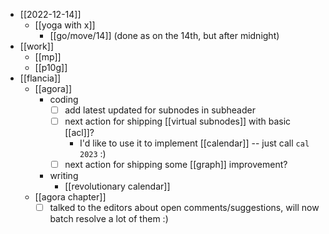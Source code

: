 - [[2022-12-14]]
  - [[yoga with x]]
    - [[go/move/14]] (done as on the 14th, but after midnight)
- [[work]]
  - [[mp]]
  - [[p10g]]
- [[flancia]]
  - [[agora]]
    - coding
      - [ ] add latest updated for subnodes in subheader
      - [ ] next action for shipping [[virtual subnodes]] with basic [[acl]]?
        - I'd like to use it to implement [[calendar]] -- just call `cal 2023` :)
      - [ ] next action for shipping some [[graph]] improvement?
    - writing
      - [[revolutionary calendar]]
  - [[agora chapter]]
    - [ ] talked to the editors about open comments/suggestions, will now batch resolve a lot of them :)
